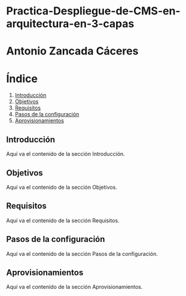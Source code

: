# Practica-Despliegue-de-CMS-en-arquitectura-en-3-capas

# Antonio Zancada Cáceres
# Índice

1. [Introducción](#introducción)
2. [Objetivos](#objetivos)
3. [Requisitos](#requisitos)
4. [Pasos de la configuración](#pasos-de-la-configuración)
5. [Aprovisionamientos](#aprovisionamientos)

## Introducción
Aquí va el contenido de la sección Introducción.

## Objetivos
Aquí va el contenido de la sección Objetivos.

## Requisitos
Aquí va el contenido de la sección Requisitos.

## Pasos de la configuración
Aquí va el contenido de la sección Pasos de la configuración.

## Aprovisionamientos
Aquí va el contenido de la sección Aprovisionamientos.


  
